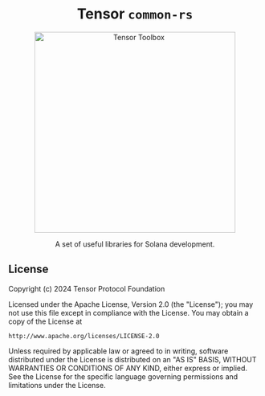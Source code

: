 <h1 align="center">
  Tensor <code>common-rs</code>
</h1>
<p align="center">
  <img width="400" alt="Tensor Toolbox" src="https://github.com/tensor-foundation/common-rs/assets/729235/e6a54c5c-bdc1-4c87-9986-6f190d8acd76" />
</p>
<p align="center">
  A set of useful libraries for Solana development.
</p>

<!--
> [!NOTE]
> All error codes in common libraries to start with `9000`.
-->

## License

Copyright (c) 2024 Tensor Protocol Foundation

Licensed under the Apache License, Version 2.0 (the "License");
you may not use this file except in compliance with the License.
You may obtain a copy of the License at

    http://www.apache.org/licenses/LICENSE-2.0

Unless required by applicable law or agreed to in writing, software
distributed under the License is distributed on an "AS IS" BASIS,
WITHOUT WARRANTIES OR CONDITIONS OF ANY KIND, either express or implied.
See the License for the specific language governing permissions and
limitations under the License.
